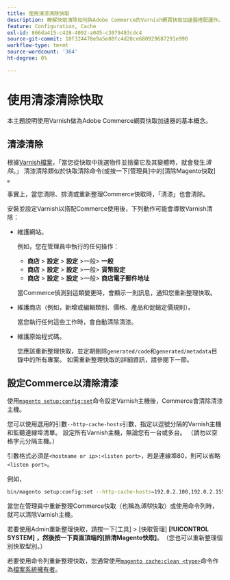 ```yaml
---
title: 使用清漆清除快取
description: 瞭解快取清除如何與Adobe Commerce的Varnish網頁快取加速器搭配運作。 探索快取管理和最佳化技術。
feature: Configuration, Cache
exl-id: 866da415-c428-4092-a045-c3079493cdc4
source-git-commit: 10f324478e9a5e80fc4d28ce680929687291e990
workflow-type: tm+mt
source-wordcount: '364'
ht-degree: 0%

---
```


# 使用清漆清除快取

本主題說明使用Varnish做為Adobe Commerce網頁快取加速器的基本概念。

## 清漆清除

根據[Varnish檔案](https://www.varnish-cache.org/docs/trunk/users-guide/purging.html)，「當您從快取中挑選物件並捨棄它及其變體時，就會發生&#x200B;*清除*。」 清漆清除類似於快取清除命令(或按一下[管理員]中的[清除Magento快取] **。**

事實上，當您清除、排清或重新整理Commerce快取時，「清漆」也會清除。

安裝並設定Varnish以搭配Commerce使用後，下列動作可能會導致Varnish清除：

- 維護網站。

  例如，您在管理員中執行的任何操作：

   - **商店** > **設定** > **設定** >一般> **一般**
   - **商店** > **設定** > **設定** >一般> **貨幣設定**
   - **商店** > **設定** > **設定** >一般> **商店電子郵件地址**

  當Commerce偵測到這類變更時，會顯示一則訊息，通知您重新整理快取。

- 維護商店（例如，新增或編輯類別、價格、產品和促銷定價規則）。

  當您執行任何這些工作時，會自動清除清漆。

- 維護原始程式碼。

  您應該重新整理快取，並定期刪除`generated/code`和`generated/metadata`目錄中的所有專案。 如需重新整理快取的詳細資訊，請參閱下一節。

## 設定Commerce以清除清漆

使用[`magento setup:config:set`](https://experienceleague.adobe.com/zh-hant/docs/commerce-operations/tools/cli-reference/commerce-on-premises#setupconfigset)命令設定Varnish主機後，Commerce會清除清漆主機。

您可以使用選用的引數`--http-cache-hosts`引數，指定以逗號分隔的Varnish主機和監聽連線埠清單。 設定所有Varnish主機，無論您有一台或多台。 （請勿以空格字元分隔主機。）

引數格式必須是`<hostname or ip>:<listen port>`，若是連線埠80，則可以省略`<listen port>`。

例如，

```bash
bin/magento setup:config:set --http-cache-hosts=192.0.2.100,192.0.2.155:6081
```

當您在管理員中重新整理Commerce快取（也稱為&#x200B;*清除*&#x200B;快取）或使用命令列時，就可以清除Varnish主機。

若要使用Admin重新整理快取，請按一下[工具] > [快取管理] **[!UICONTROL SYSTEM]** **，然後按一下頁面頂端的[排清Magento快取]**。 **&#x200B;**（您也可以重新整理個別快取型別。）

若要使用命令列重新整理快取，您通常使用[`magento cache:clean <type>`](../cli/manage-cache.md#clean-and-flush-cache-types)命令作為[檔案系統擁有者](../../installation/prerequisites/file-system/overview.md)。
